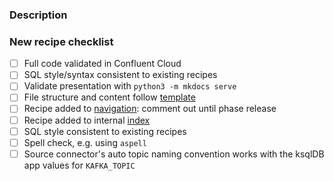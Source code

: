 ### Description 

<!-- If this is a new recipe, link to the corresponding GitHub issue https://github.com/confluentinc/ksqldb-recipes/issues -->

### New recipe checklist

- [ ] Full code validated in Confluent Cloud
- [ ] SQL style/syntax consistent to existing recipes
- [ ] Validate presentation with `python3 -m mkdocs serve`
- [ ] File structure and content follow [template](https://github.com/confluentinc/ksqldb-recipes/tree/main/template)
- [ ] Recipe added to [navigation](https://github.com/confluentinc/ksqldb-recipes/blob/main/mkdocs.yml): comment out until phase release
- [ ] Recipe added to internal [index](https://github.com/confluentinc/ksqldb-recipes/blob/main/map.csv)
- [ ] SQL style consistent to existing recipes
- [ ] Spell check, e.g. using `aspell`
- [ ] Source connector's auto topic naming convention works with the ksqlDB app values for `KAFKA_TOPIC`
